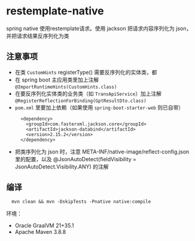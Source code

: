 # restemplate-native
spring native 使用restemplate请求。使用 jackson 把请求内容序列化为 json，并把请求结果反序列化为类

## 注意事项
- 在类 `CustomHints` registerType() 需要反序列化的实体类，都
- 在 spring boot 主应用类里加上注解 `@ImportRuntimeHints(CustomHints.class)`
- 在要反序列化实体类的业务类（如 `TransApiService`）加上注解 `@RegisterReflectionForBinding(GptResultDto.class)`
- `pom.xml` 里要加上依赖（如果使用 `spring-boot-starter-web` 则已自带） 
  ```
    <dependency>
      <groupId>com.fasterxml.jackson.core</groupId>
      <artifactId>jackson-databind</artifactId>
      <version>2.15.2</version>
    </dependency>
  ```
- 把类序列化为 json 时，注意 META-INF/native-image/reflect-config.json 里的配置，以及 @JsonAutoDetect(fieldVisibility = JsonAutoDetect.Visibility.ANY) 的注解
## 编译
```shell
  mvn clean && mvn -DskipTests -Pnative native:compile
```
环境：
- Oracle GraalVM 21+35.1
- Apache Maven 3.8.8